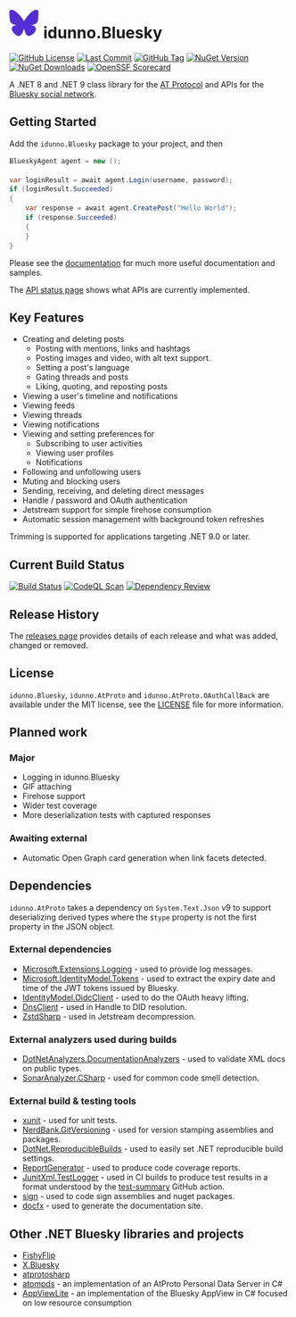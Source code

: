 ﻿# ![The Bluesky butterfly logo, except in purple](docs/docicon.png)idunno.Bluesky

[if you want me to wear 37 pieces of flair, like your pretty boy over there, Brian, why don't you just make the minimum 37 pieces of flair?]: #

[![GitHub License](https://img.shields.io/github/license/blowdart/idunno.Bluesky)](https://github.com/blowdart/idunno.Bluesky/blob/main/LICENSE)
[![Last Commit](https://img.shields.io/github/last-commit/blowdart/idunno.Bluesky)](https://github.com/blowdart/idunno.Bluesky/commits/main/)
[![GitHub Tag](https://img.shields.io/github/v/tag/blowdart/idunno.Bluesky)](https://github.com/blowdart/idunno.Bluesky/tags)
[![NuGet Version](https://img.shields.io/nuget/vpre/idunno.Bluesky)](https://www.nuget.org/packages/idunno.Bluesky/)
[![NuGet Downloads](https://img.shields.io/nuget/dt/idunno.Bluesky)](https://www.nuget.org/packages/idunno.Bluesky/)
[![OpenSSF Scorecard](https://api.scorecard.dev/projects/github.com/blowdart/idunno.Bluesky/badge)](https://scorecard.dev/viewer/?uri=github.com/blowdart/idunno.Bluesky)

A .NET 8 and .NET 9 class library for the [AT Protocol](https://docs.bsky.app/docs/api/at-protocol-xrpc-api) and APIs for the [Bluesky social network](https://bsky.social/).

## Getting Started

Add the `idunno.Bluesky` package to your project, and then 

```c#
BlueskyAgent agent = new ();

var loginResult = await agent.Login(username, password);
if (loginResult.Succeeded)
{
    var response = await agent.CreatePost("Hello World");
    if (response.Succeeded)
    {
    }
}
```

Please see the [documentation](https://bluesky.idunno.dev/) for much more useful documentation and samples.

The [API status page](https://bluesky.idunno.dev/docs/endpointStatus.html) shows what APIs are currently implemented.

## Key Features

* Creating and deleting posts
  * Posting with mentions, links and hashtags
  * Posting images and video, with alt text support.
  * Setting a post's language
  * Gating threads and posts
  * Liking, quoting, and reposting posts
* Viewing a user's timeline and notifications
* Viewing feeds
* Viewing threads
* Viewing notifications
* Viewing and setting preferences for
  * Subscribing to user activities
  * Viewing user profiles
  * Notifications
* Following and unfollowing users
* Muting and blocking users
* Sending, receiving, and deleting direct messages
* Handle / password and OAuth authentication
* Jetstream support for simple firehose consumption
* Automatic session management with background token refreshes

Trimming is supported for applications targeting .NET 9.0 or later.

## Current Build Status

[![Build Status](https://github.com/blowdart/idunno.Bluesky/actions/workflows/ci-build.yml/badge.svg?branch=main)](https://github.com/blowdart/idunno.Bluesky/actions/workflows/ci-build.yml)
[![CodeQL Scan](https://github.com/blowdart/idunno.Bluesky/actions/workflows/codeql-analysis.yml/badge.svg?branch=main)](https://github.com/blowdart/idunno.Bluesky/actions/workflows/codeql-analysis.yml)
[![Dependency Review](https://github.com/blowdart/idunno.Bluesky/actions/workflows/dependency-review.yml/badge.svg)](https://github.com/blowdart/idunno.Bluesky/actions/workflows/dependency-review.yml)

## Release History

The [releases page](https://github.com/blowdart/idunno.Bluesky/releases) provides details of each release and what was added, changed or removed.

## License

`idunno.Bluesky`, `idunno.AtProto` and `idunno.AtProto.OAuthCallBack` are available under the MIT license, see the [LICENSE](LICENSE) file for more information.

## Planned work

### Major

* Logging in idunno.Bluesky
* GIF attaching
* Firehose support
* Wider test coverage
* More deserialization tests with captured responses

### Awaiting external

* Automatic Open Graph card generation when link facets detected.

## Dependencies

`idunno.AtProto` takes a dependency on `System.Text.Json` v9 to support deserializing derived types where the `$type` property is not the
first property in the JSON object. 

### External dependencies

* [Microsoft.Extensions.Logging](https://learn.microsoft.com/en-us/dotnet/core/extensions/logging) - used to provide log messages.
* [Microsoft.IdentityModel.Tokens](https://github.com/AzureAD/azure-activedirectory-identitymodel-extensions-for-dotnet) - used to extract the expiry date and time of the JWT tokens issued by Bluesky.
* [IdentityModel.OidcClient](https://github.com/IdentityModel/IdentityModel.OidcClient) - used to do the OAuth heavy lifting.
* [DnsClient](https://dnsclient.michaco.net/) - used in Handle to DID resolution.
* [ZstdSharp](https://github.com/oleg-st/ZstdSharp) - used in Jetstream decompression.

### External analyzers used during builds
* [DotNetAnalyzers.DocumentationAnalyzers](https://github.com/DotNetAnalyzers/DocumentationAnalyzers) - used to validate XML docs on public types.
* [SonarAnalyzer.CSharp](https://www.sonarsource.com/products/sonarlint/features/visual-studio/) - used for common code smell detection.

### External build &amp; testing tools

* [xunit](https://github.com/xunit/xunit) - used for unit tests.
* [NerdBank.GitVersioning](https://github.com/dotnet/Nerdbank.GitVersioning) - used for version stamping assemblies and packages.
* [DotNet.ReproducibleBuilds](https://github.com/dotnet/reproducible-builds) - used to easily set .NET reproducible build settings.
* [ReportGenerator](https://github.com/danielpalme/ReportGenerator) - used to produce code coverage reports.
* [JunitXml.TestLogger](https://github.com/spekt/junit.testlogger) - used in CI builds to produce test results in a format understood by the [test-summary](https://github.com/test-summary/action) GitHub action.
* [sign](https://github.com/dotnet/sign) - used to code sign assemblies and nuget packages.
* [docfx](https://dotnet.github.io/docfx/) - used to generate the documentation site.

## Other .NET Bluesky libraries and projects

* [FishyFlip](https://github.com/drasticactions/FishyFlip)
* [X.Bluesky](https://github.com/a-gubskiy/X.Bluesky)
* [atprotosharp](https://github.com/taranasus/atprotosharp)
* [atompds](https://github.com/PassiveModding/atompds) - an implementation of an AtProto Personal Data Server in C#
* [AppViewLite](https://github.com/alnkesq/AppViewLite) - an implementation of the Bluesky AppView in C# focused on low resource consumption
